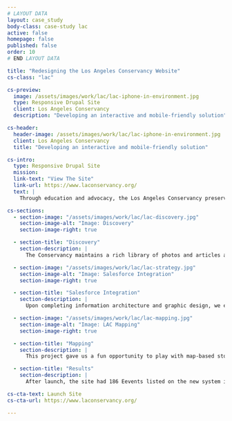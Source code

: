 ```yaml
---
# LAYOUT DATA
layout: case_study
body-class: case-study lac
active: false
homepage: false
published: false
order: 10
# END LAYOUT DATA

title: "Redesigning the Los Angeles Conservancy Website"
cs-class: "lac"

cs-preview:
  image: /assets/images/work/lac/lac-iphone-in-environment.jpg
  type: Responsive Drupal Site
  client: Los Angeles Conservancy
  description: "Developing an interactive and mobile-friendly solution"

cs-header:
  header-image: /assets/images/work/lac/lac-iphone-in-environment.jpg
  client: Los Angeles Conservancy
  title: "Developing an interactive and mobile-friendly solution"

cs-intro:
  type: Responsive Drupal Site
  mission:
  link-text: "View The Site"
  link-url: https://www.laconservancy.org/
  text: |
    Through education and advocacy, the Los Angeles Conservancy preserves historic buildings. When we met the Conservancy team, they were struggling to engage stakeholders through their aging website and cumbersome collection of online giving and event management tools. They wanted an interactive and mobile-friendly solution that would allow their constituents to easily sign up for walking tours and explore their community's rich architectural history.

cs-sections:
  - section-image: "/assets/images/work/lac/lac-discovery.jpg"
    section-image-alt: "Image: Discovery"
    section-image-right: true

  - section-title: "Discovery"
    section-description: |
      The Conservancy maintains a rich library of photos and articles about hundreds of unique buildings throughout Los Angeles County. We had an opportunity to visit this library when we kicked off our onsite discovery work. During this phase of the project, we utilized a number of "card sorting" exercises to focus our approach to tackling this large, complex redesign.

  - section-image: "/assets/images/work/lac/lac-strategy.jpg"
    section-image-alt: "Image: Salesforce Integration"
    section-image-right: true

  - section-title: "Salesforce Integration"
    section-description: |
      Upon completing information architecture and graphic design, we embarked upon an ambitious CRM integration, the likes of which had never been done before. This project led to a number of open source contributions, such as improvements to the Leaflet, MailChimp, iATS, and Salesforce modules for Drupal. The result was a seamless e-commerce and event ticketing solution that supports real-time data syncing between Drupal and Salesforce.

  - section-image: "/assets/images/work/lac/lac-mapping.jpg"
    section-image-alt: "Image: LAC Mapping"
    section-image-right: true

  - section-title: "Mapping"
    section-description: |
      This project gave us a fun opportunity to play with map-based storytelling. We built interactive maps with geolocation and proximity search features that help people learn about historic locations on their mobile devices while they are out and about exploring the city.

  - section-title: "Results"
    section-description: |
      After launch, the site had 186 Eevents listed on the new system in the first 7 months, 5,542 tickets sold online in during this same period, and a single web interface to manage all of their membership features.

cs-cta-text: Launch Site
cs-cta-url: https://www.laconservancy.org/

---
```

